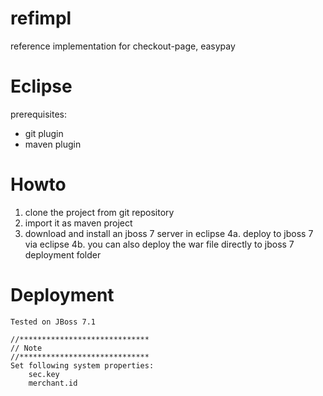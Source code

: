 refimpl
=======

reference implementation for checkout-page, easypay


		
Eclipse
===========
prerequisites: 
 - git plugin
 - maven plugin

Howto
===========
1. clone the project from git repository
2. import it as maven project
3. download and install an jboss 7 server in eclipse
4a. deploy to jboss 7 via eclipse 
4b. you can also deploy the war file directly to jboss 7 deployment folder

Deployment
=========== 
	Tested on JBoss 7.1
	
	//*****************************
	// Note
	//*****************************
	Set following system properties:
		sec.key
		merchant.id